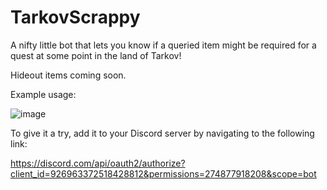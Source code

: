# TarkovScrappy
A nifty little bot that lets you know if a queried item might be required for a quest at some point in the land of Tarkov! 

Hideout items coming soon.

Example usage:

![image](https://user-images.githubusercontent.com/39983886/147862801-ece1467f-2d35-4f3f-81e1-271b2e98d020.png)

To give it a try, add it to your Discord server by navigating to the following link:

https://discord.com/api/oauth2/authorize?client_id=926963372518428812&permissions=274877918208&scope=bot
